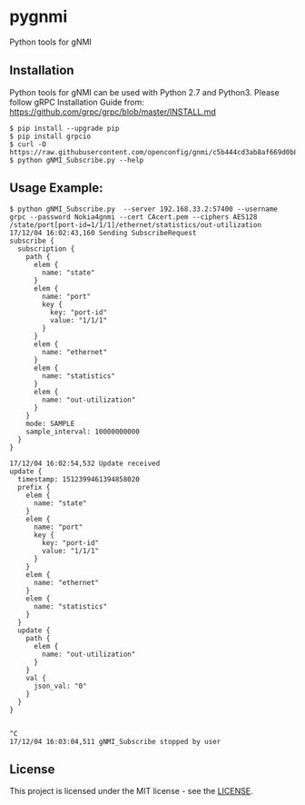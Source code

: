 # pygnmi
Python tools for gNMI

## Installation
Python tools for gNMI can be used with Python 2.7 and Python3.
Please follow gRPC Installation Guide from:
https://github.com/grpc/grpc/blob/master/INSTALL.md

```
$ pip install --upgrade pip
$ pip install grpcio
$ curl -O https://raw.githubusercontent.com/openconfig/gnmi/c5b444cd3ab8af669d0b8934f47a41ed6a985cdc/proto/gnmi/gnmi_pb2.py
$ python gNMI_Subscribe.py --help
```

## Usage Example:

```
$ python gNMI_Subscribe.py  --server 192.168.33.2:57400 --username grpc --password Nokia4gnmi --cert CAcert.pem --ciphers AES128 /state/port[port-id=1/1/1]/ethernet/statistics/out-utilization
17/12/04 16:02:43,160 Sending SubscribeRequest
subscribe {
  subscription {
    path {
      elem {
        name: "state"
      }
      elem {
        name: "port"
        key {
          key: "port-id"
          value: "1/1/1"
        }
      }
      elem {
        name: "ethernet"
      }
      elem {
        name: "statistics"
      }
      elem {
        name: "out-utilization"
      }
    }
    mode: SAMPLE
    sample_interval: 10000000000
  }
}

17/12/04 16:02:54,532 Update received
update {
  timestamp: 1512399461394858020
  prefix {
    elem {
      name: "state"
    }
    elem {
      name: "port"
      key {
        key: "port-id"
        value: "1/1/1"
      }
    }
    elem {
      name: "ethernet"
    }
    elem {
      name: "statistics"
    }
  }
  update {
    path {
      elem {
        name: "out-utilization"
      }
    }
    val {
      json_val: "0"
    }
  }
}


^C
17/12/04 16:03:04,511 gNMI_Subscribe stopped by user
```


## License

This project is licensed under the MIT license - see the [LICENSE](https://github.com/nokia/pygnmi/blob/master/LICENSE).